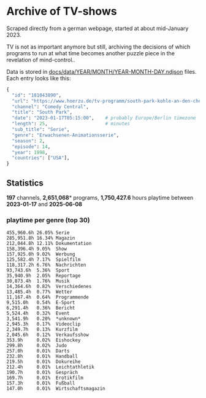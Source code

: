 # Archive of TV-shows

Scraped directly from a german webpage, started at about mid-January 2023.

TV is not as important anymore but still, archiving the decisions of which programs to run at what time
becomes another puzzle piece in the revelation of mind-control.. 

Data is stored in [docs/data/YEAR/MONTH/YEAR-MONTH-DAY.ndjson](docs/data/) files. 
Each entry looks like this:

```python
{
  "id": "181043890", 
  "url": "https://www.hoerzu.de/tv-programm/south-park-kohle-an-den-chefkoch/bid_181043890/", 
  "channel": "Comedy Central", 
  "title": "South Park", 
  "date": "2023-01-17T05:15:00",    # probably Europe/Berlin timezone 
  "length": 25,                     # minutes 
  "sub_title": "Serie", 
  "genre": "Erwachsenen-Animationsserie", 
  "season": 2, 
  "episode": 14, 
  "year": 1998, 
  "countries": ["USA"],
}
```

## Statistics

**197** channels, **2,651,068*** programs, **1,750,427.6** hours playtime between **2023-01-17** and **2025-06-08**


### playtime per genre (top 30)

    455,960.6h 26.05% Serie
    285,951.8h 16.34% Magazin
    212,044.8h 12.11% Dokumentation
    158,396.4h 9.05%  Show
    157,925.0h 9.02%  Werbung
    125,582.4h 7.17%  Spielfilm
    118,317.2h 6.76%  Nachrichten
    93,743.6h  5.36%  Sport
    35,940.9h  2.05%  Reportage
    30,873.4h  1.76%  Musik
    14,364.6h  0.82%  Verschiedenes
    13,485.4h  0.77%  Wetter
    11,167.4h  0.64%  Programmende
    9,515.0h   0.54%  E-Sport
    6,291.4h   0.36%  Bericht
    5,524.4h   0.32%  Event
    3,541.9h   0.20%  *unknown*
    2,945.3h   0.17%  Videoclip
    2,349.7h   0.13%  Kurzfilm
    2,045.6h   0.12%  Verkaufsshow
    353.9h     0.02%  Eishockey
    299.8h     0.02%  Judo
    257.0h     0.01%  Darts
    232.8h     0.01%  Handball
    219.5h     0.01%  Dokureihe
    212.4h     0.01%  Leichtathletik
    190.7h     0.01%  Gespräch
    169.7h     0.01%  Erotikfilm
    157.3h     0.01%  Fußball
    147.0h     0.01%  Wirtschaftsmagazin
